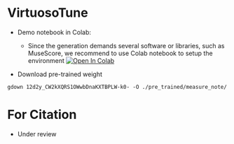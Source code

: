 # VirtuosoTune
- Demo notebook in Colab:
  - Since the generation demands several software or libraries, such as MuseScore, we recommend to use Colab notebook to setup the environment
<a href="https://colab.research.google.com/github/jdasam/VirtuosoTune/blob/main/VirtuosoTune_Demo.ipynb" target="_parent"><img src="https://colab.research.google.com/assets/colab-badge.svg" alt="Open In Colab"/></a>

- Download pre-trained weight
```
gdown 12d2y_CW2kXQRS1OWwbDnaKXTBPLW-k0- -O ./pre_trained/measure_note/
```


# For Citation
- Under review
